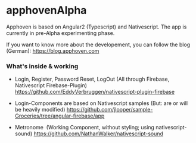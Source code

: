 # apphovenAlpha

Apphoven is based on Angular2 (Typescript) and Nativescript.
The app is currently in pre-Alpha experimenting phase.

If you want to know more about the developement, you can follow the blog (German):
https://blog.apphoven.com

### What's inside & working
- Login, Register, Password Reset, LogOut 
  (All through Firebase, Nativescript Firebase-Plugin)
  https://github.com/EddyVerbruggen/nativescript-plugin-firebase

- Login-Components are based on Nativescript samples
  (But: are or will be heavily modified)
  https://github.com/jlooper/sample-Groceries/tree/angular-firebase/app
  
- Metronome
  (Working Component, without styling; using nativescript-sound)
  https://github.com/NathanWalker/nativescript-sound 
